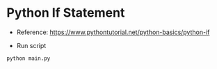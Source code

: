 # Python If Statement

- Reference: https://www.pythontutorial.net/python-basics/python-if

- Run script
```python
python main.py
```
